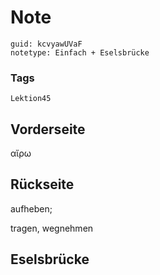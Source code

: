 # Note
```
guid: kcvyawUVaF
notetype: Einfach + Eselsbrücke
```

### Tags
```
Lektion45
```

## Vorderseite
αἴρω

## Rückseite
aufheben;<div>
</div><div>tragen, wegnehmen</div>

## Eselsbrücke

